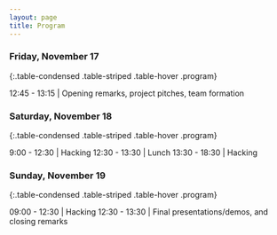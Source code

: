 ```yaml
---
layout: page
title: Program
---
```


### Friday, November 17

{:.table-condensed .table-striped .table-hover .program}

12:45 - 13:15 | Opening remarks, project pitches, team formation

### Saturday,  November 18

{:.table-condensed .table-striped .table-hover .program}

9:00 - 12:30 | Hacking
12:30 - 13:30 | Lunch
13:30 - 18:30 | Hacking

### Sunday,  November 19

{:.table-condensed .table-striped .table-hover .program}

09:00 - 12:30 | Hacking
12:30 - 13:30 | Final presentations/demos, and closing remarks
 <!-- [[zoom link](https://memphis.zoom.us/j/83866898789?pwd=VXlZNW1pUXYzZFRiVU1NRHZsNC8ydz09)] -->
